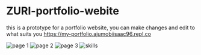 # ZURI-portfolio-webite
this is a prototype for a portfolio website, you can make changes and edit to what suits you https://my-portfolio.ajumobiisaac96.repl.co




![page 1](https://user-images.githubusercontent.com/94201052/177003223-b0c8f66a-5a9e-4635-8545-6f67535a6e0a.JPG)
![page 2](https://user-images.githubusercontent.com/94201052/177003240-55b6b34b-8a3d-403a-9436-f4ad129e119b.JPG)
![page 3](https://user-images.githubusercontent.com/94201052/177003261-ea620e61-ee14-4111-9ce8-575be97cd8bc.JPG)
![skills](https://user-images.githubusercontent.com/94201052/177003273-ae65fe32-2fbe-4192-87dd-3c3a336c266b.JPG)
